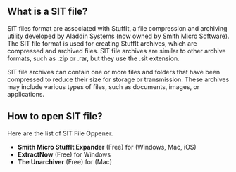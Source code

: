 ## What is a SIT file?

SIT files format are associated with StuffIt, a file compression and archiving utility developed by Aladdin Systems (now owned by Smith Micro Software). The SIT file format is used for creating StuffIt archives, which are compressed and archived files. SIT file archives are similar to other archive formats, such as .zip or .rar, but they use the .sit extension.

SIT file archives can contain one or more files and folders that have been compressed to reduce their size for storage or transmission. These archives may include various types of files, such as documents, images, or applications.

## How to open SIT file?

Here are the list of SIT File Oppener.

- **Smith Micro StuffIt Expander** (Free) for (Windows, Mac, iOS)
- **ExtractNow** (Free) for Windows
- **The Unarchiver** (Free) for (Mac)




